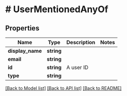 # # UserMentionedAnyOf

## Properties

Name | Type | Description | Notes
------------ | ------------- | ------------- | -------------
**display_name** | **string** |  |
**email** | **string** |  |
**id** | **string** | A user ID |
**type** | **string** |  |

[[Back to Model list]](../../README.md#models) [[Back to API list]](../../README.md#endpoints) [[Back to README]](../../README.md)
